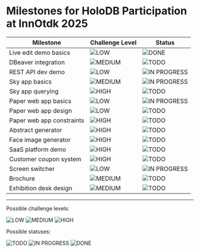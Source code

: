 # Milestones for HoloDB Participation at InnOtdk 2025

| Milestone | Challenge Level | Status |
| --- | --- | --- |
| Live edit demo basics | ![LOW](https://img.shields.io/badge/LOW-lightgray) | ![DONE](https://img.shields.io/badge/DONE-green) |
| DBeaver integration | ![MEDIUM](https://img.shields.io/badge/MEDIUM-yellow) | ![TODO](https://img.shields.io/badge/TODO-gray) |
| REST API dev demo | ![LOW](https://img.shields.io/badge/LOW-lightgray) | ![IN PROGRESS](https://img.shields.io/badge/IN_PROGRESS-blue) |
| Sky app basics | ![MEDIUM](https://img.shields.io/badge/MEDIUM-yellow) | ![IN PROGRESS](https://img.shields.io/badge/IN_PROGRESS-blue) |
| Sky app querying | ![HIGH](https://img.shields.io/badge/HIGH-red) | ![TODO](https://img.shields.io/badge/TODO-gray) |
| Paper web app basics | ![LOW](https://img.shields.io/badge/LOW-lightgray) | ![IN PROGRESS](https://img.shields.io/badge/IN_PROGRESS-blue) |
| Paper web app design | ![LOW](https://img.shields.io/badge/LOW-lightgray) | ![TODO](https://img.shields.io/badge/TODO-gray) |
| Paper web app constraints | ![HIGH](https://img.shields.io/badge/HIGH-red) | ![TODO](https://img.shields.io/badge/TODO-gray) |
| Abstract generator | ![HIGH](https://img.shields.io/badge/HIGH-red) | ![TODO](https://img.shields.io/badge/TODO-gray) |
| Face image generator | ![HIGH](https://img.shields.io/badge/HIGH-red) | ![TODO](https://img.shields.io/badge/TODO-gray) |
| SaaS platform demo | ![HIGH](https://img.shields.io/badge/HIGH-red) | ![TODO](https://img.shields.io/badge/TODO-gray) |
| Customer coupon system | ![HIGH](https://img.shields.io/badge/HIGH-red) | ![TODO](https://img.shields.io/badge/TODO-gray) |
| Screen switcher | ![LOW](https://img.shields.io/badge/LOW-lightgray) | ![IN PROGRESS](https://img.shields.io/badge/IN_PROGRESS-blue) |
| Brochure | ![MEDIUM](https://img.shields.io/badge/MEDIUM-yellow) | ![TODO](https://img.shields.io/badge/TODO-gray) |
| Exhibition desk design | ![MEDIUM](https://img.shields.io/badge/HIGH-red) | ![TODO](https://img.shields.io/badge/TODO-gray) |

---

Possible challenge levels:

![LOW](https://img.shields.io/badge/LOW-lightgray)
![MEDIUM](https://img.shields.io/badge/MEDIUM-yellow)
![HIGH](https://img.shields.io/badge/HIGH-red)

Possible statuses:

![TODO](https://img.shields.io/badge/TODO-gray)
![IN PROGRESS](https://img.shields.io/badge/IN_PROGRESS-blue)
![DONE](https://img.shields.io/badge/DONE-green)
